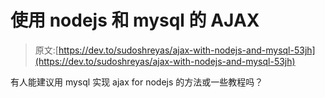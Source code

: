 # 使用 nodejs 和 mysql 的 AJAX

> 原文:[https://dev.to/sudoshreyas/ajax-with-nodejs-and-mysql-53jh](https://dev.to/sudoshreyas/ajax-with-nodejs-and-mysql-53jh)

有人能建议用 mysql 实现 ajax for nodejs 的方法或一些教程吗？